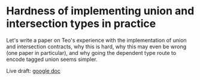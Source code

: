 # Hardness of implementing union and intersection types in practice

Let's write a paper on Teo's experience with the implementation of union and
intersection contracts, why this is hard, why this may even be wrong (one paper
in particular), and why going the dependent type route to encode tagged union
seems simpler.

Live draft: [google doc](https://docs.google.com/document/d/1P9mTyqknbUy0pT2UJv1sBN903Uxs_H6i4xv5xOj2Uts/edit?usp=sharing)
